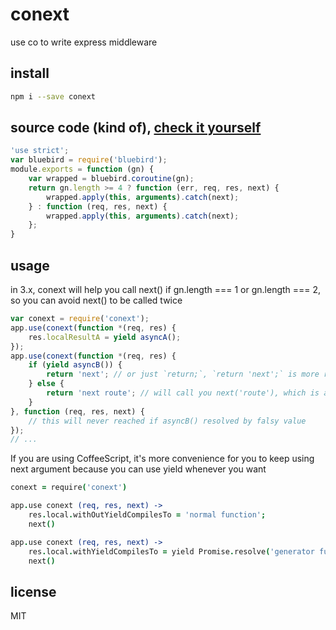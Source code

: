 # conext
use co to write express middleware

## install

```bash
npm i --save conext
```

## source code (kind of), [check it yourself](index.js)

```js
'use strict';
var bluebird = require('bluebird');
module.exports = function (gn) {
    var wrapped = bluebird.coroutine(gn);
    return gn.length >= 4 ? function (err, req, res, next) {
        wrapped.apply(this, arguments).catch(next);
    } : function (req, res, next) {
        wrapped.apply(this, arguments).catch(next);
    };
}
```

## usage

in 3.x, conext will help you call next() if gn.length === 1 or gn.length === 2, so you can avoid next() to be called twice

```js
var conext = require('conext');
app.use(conext(function *(req, res) {
    res.localResultA = yield asyncA();
});
app.use(conext(function *(req, res) {
    if (yield asyncB()) {
        return 'next'; // or just `return;`, `return 'next';` is more readable
    } else {
        return 'next route'; // will call you next('route'), which is a express@^4 feature I never use;
    }
}, function (req, res, next) {
    // this will never reached if asyncB() resolved by falsy value
});
// ...
```

If you are using CoffeeScript, it's more convenience for you to keep using next argument because you can use yield whenever you want

```coffeescript
conext = require('conext')

app.use conext (req, res, next) ->
    res.local.withOutYieldCompilesTo = 'normal function';
    next()

app.use conext (req, res, next) ->
    res.local.withYieldCompilesTo = yield Promise.resolve('generator function');
    next()
```

## license
MIT
